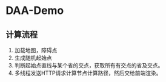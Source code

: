 # DAA-Demo

## 计算流程

1. 加载地图，障碍点
2. 生成随机起始点
3. 判断起始点直线与某个省的交点，获取所有有交点的省及交点。
4. 多线程发送HTTP请求计算节点计算路径，然后交给前端渲染。


